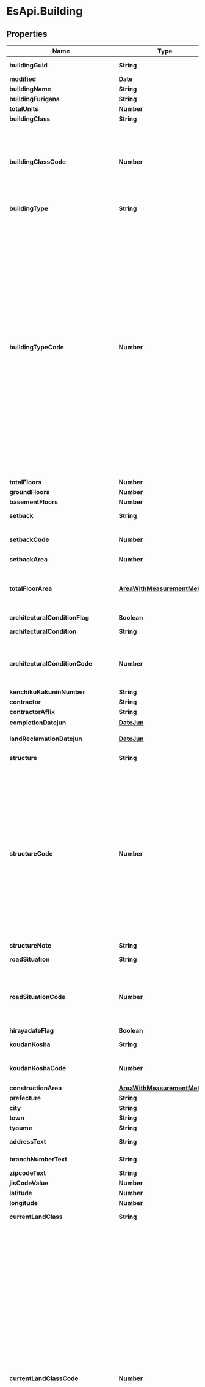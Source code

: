 # EsApi.Building

## Properties

Name | Type | Description | Notes
------------ | ------------- | ------------- | -------------
**buildingGuid** | **String** |  | [optional] [readonly] 
**modified** | **Date** |  | 
**buildingName** | **String** |  | 
**buildingFurigana** | **String** |  | [optional] 
**totalUnits** | **Number** |  | [optional] 
**buildingClass** | **String** |  | [optional] 
**buildingClassCode** | **Number** | 1: 戸建&lt;br/&gt;2: 集合住宅&lt;br/&gt;3: 事務所・商業施設&lt;br/&gt;4: 土地&lt;br/&gt;5: 駐車場 | [optional] 
**buildingType** | **String** |  | [optional] [readonly] 
**buildingTypeCode** | **Number** | 1: マンション&lt;br/&gt;2: リゾートマンション&lt;br/&gt;3: アパート&lt;br/&gt;4: テラスハウス&lt;br/&gt;5: タウンハウス&lt;br/&gt;6: 戸建&lt;br/&gt;7: 土地&lt;br/&gt;8: 店舗&lt;br/&gt;9: 事務所&lt;br/&gt;10: ビル&lt;br/&gt;11: 倉庫&lt;br/&gt;12: 工場&lt;br/&gt;13: トランクルーム&lt;br/&gt;14: 駐車場&lt;br/&gt;15: バイク置き場&lt;br/&gt;16: その他 | 
**totalFloors** | **Number** |  | [optional] 
**groundFloors** | **Number** |  | [optional] 
**basementFloors** | **Number** |  | [optional] 
**setback** | **String** |  | [optional] [readonly] 
**setbackCode** | **Number** | 1: 不要&lt;br/&gt;2: 要&lt;br/&gt;3: 済 | [optional] 
**setbackArea** | **Number** |  | [optional] 
**totalFloorArea** | [**AreaWithMeasurementMethod**](AreaWithMeasurementMethod.md) | 延床面積 単位: 平方メートル 計測方法: 壁芯 内法 登記簿 | [optional] 
**architecturalConditionFlag** | **Boolean** |  | [optional] 
**architecturalCondition** | **String** |  | [optional] [readonly] 
**architecturalConditionCode** | **Number** | 1: 条件有り&lt;br/&gt;2: 条件無し&lt;br/&gt;3: One未入力 | [optional] [default to 3]
**kenchikuKakuninNumber** | **String** |  | [optional] 
**contractor** | **String** |  | [optional] 
**contractorAffix** | **String** |  | [optional] 
**completionDatejun** | [**DateJun**](DateJun.md) | 竣工年月 | [optional] 
**landReclamationDatejun** | [**DateJun**](DateJun.md) | 土地造成完了年月 | [optional] 
**structure** | **String** |  | [optional] [readonly] 
**structureCode** | **Number** | 1: 木造&lt;br/&gt;2: 軽量鉄骨&lt;br/&gt;3: 鉄筋コンクリート&lt;br/&gt;4: 鉄骨鉄筋コンクリート&lt;br/&gt;5: ALC&lt;br/&gt;6: プレキャストコンクリート&lt;br/&gt;7: 鉄筋ブロック&lt;br/&gt;8: 鉄骨プレ&lt;br/&gt;9: 鉄骨&lt;br/&gt;10: その他 | [optional] 
**structureNote** | **String** |  | [optional] 
**roadSituation** | **String** |  | [optional] [readonly] 
**roadSituationCode** | **Number** | 1: 一方&lt;br/&gt;2: 二方&lt;br/&gt;3: 三方&lt;br/&gt;4: 四方&lt;br/&gt;5: 角地 | [optional] 
**hirayadateFlag** | **Boolean** |  | [optional] 
**koudanKosha** | **String** |  | [optional] [readonly] 
**koudanKoshaCode** | **Number** | 1: 公団物件&lt;br/&gt;2: 公社物件 | [optional] 
**constructionArea** | [**AreaWithMeasurementMethod**](AreaWithMeasurementMethod.md) |  | [optional] 
**prefecture** | **String** |  | 
**city** | **String** |  | 
**town** | **String** |  | 
**tyoume** | **String** |  | 
**addressText** | **String** |  | [optional] [readonly] 
**branchNumberText** | **String** |  | [optional] [readonly] 
**zipcodeText** | **String** |  | [optional] 
**jisCodeValue** | **Number** |  | [optional] 
**latitude** | **Number** |  | [optional] 
**longitude** | **Number** |  | [optional] 
**currentLandClass** | **String** |  | [optional] [readonly] 
**currentLandClassCode** | **Number** | 1: 宅地&lt;br/&gt;2: 田&lt;br/&gt;3: 畑&lt;br/&gt;4: 山林&lt;br/&gt;5: 雑種地&lt;br/&gt;6: その他&lt;br/&gt;7: 塩田&lt;br/&gt;8: 境内地&lt;br/&gt;9: 原野&lt;br/&gt;10: 公園&lt;br/&gt;11: 公衆用道路&lt;br/&gt;12: 鉱泉地&lt;br/&gt;13: 水道用地&lt;br/&gt;14: 井溝&lt;br/&gt;15: ため池&lt;br/&gt;16: 池沼&lt;br/&gt;17: 堤&lt;br/&gt;18: 保安林&lt;br/&gt;19: 牧場&lt;br/&gt;20: 墓地&lt;br/&gt;21: 用悪水路&lt;br/&gt;22: 運河用地 | [optional] 
**registeredLandClass** | **String** |  | [optional] 
**topography** | **String** |  | [optional] [readonly] 
**topographyCode** | **Number** | 1: 平坦&lt;br/&gt;2: 高台&lt;br/&gt;3: 低地&lt;br/&gt;4: ひな段&lt;br/&gt;5: 傾斜地&lt;br/&gt;99: その他 | [optional] 
**isIrregularLandShape** | **Boolean** |  | [optional] 
**landShape** | **String** |  | [optional] [readonly] 
**landShapeCode** | **Number** | 1: 整形地&lt;br/&gt;2: 不整形地&lt;br/&gt;3: One未入力 | [optional] [default to 3]
**lawRestriction** | [**[LawRestriction]**](LawRestriction.md) | 法令上の制限 | [optional] 
**otherLawRestriction** | **String** |  | [optional] 
**constructionConfirmation** | **String** |  | [optional] [readonly] 
**constructionConfirmationCode** | **Number** | 1: 無&lt;br/&gt;2: 済&lt;br/&gt;3: 申請中 | [optional] 
**landSituation** | **String** |  | [optional] [readonly] 
**landSituationCode** | **Number** | 1: 更地&lt;br/&gt;2: 古屋あり&lt;br/&gt;3: 造成済み&lt;br/&gt;4: 未造成 | [optional] 
**siteArea** | [**AreaWithMeasurementMethod**](AreaWithMeasurementMethod.md) | 土地面積 単位: 平方メートル 計測方法: 公簿 実測 | [optional] 
**siteAreaTsubo** | **Number** |  | [optional] 
**coverage** | **Number** |  | [optional] 
**floorAreaRatio** | **Number** |  | [optional] 
**landUsePlanning** | **String** |  | [optional] [readonly] 
**landUsePlanningCode** | **Number** | 1: 不要&lt;br/&gt;2: 要&lt;br/&gt;3: 届出中&lt;br/&gt;4: 届出済 | [optional] 
**canDivideLand** | **Boolean** |  | [optional] 
**hasPrivateRoad** | **Boolean** |  | [optional] 
**privateRoadAreaPublic** | **Number** |  | [optional] 
**privateRoadAreaMeasured** | **Number** |  | [optional] 
**isIllegalFacingRoad** | **Boolean** |  | [optional] [default to false]
**privateRoadRateDenom** | **Number** |  | [optional] 
**privateRoadRateNumer** | **Number** |  | [optional] 
**manageCompanyName** | **String** |  | [optional] 
**managerStyle** | **String** |  | [optional] [readonly] 
**managerStyleCode** | **Number** | 1: 有&lt;br/&gt;2: 無&lt;br/&gt;3: 日勤&lt;br/&gt;4: 巡回&lt;br/&gt;5: 常駐 | [optional] 
**manageCompanyTelNumber** | **String** |  | [optional] 
**manageStyle** | **String** |  | [optional] [readonly] 
**manageStyleCode** | **Number** | 1: 自主管理&lt;br/&gt;2: 一部委託&lt;br/&gt;3: 全部委託 | [optional] 
**condominiumAssociationExistFlag** | **Boolean** |  | [optional] 
**cityPlanningArea** | **String** |  | [optional] [readonly] 
**cityPlanningAreaCode** | **Number** | 1: 市街化区域&lt;br/&gt;2: 市街化調整区域&lt;br/&gt;3: 非線引き区域&lt;br/&gt;4: 域外&lt;br/&gt;5: 準都市計画区域 | [optional] 
**developmentNumber** | **String** |  | [optional] 
**constructionMethod** | **String** |  | [optional] 
**outerWall** | **String** |  | [optional] 
**useDistrict** | [**[UseDistrict]**](UseDistrict.md) |  | [optional] 
**buildingFeature** | [**[BuildingFeature]**](BuildingFeature.md) |  | [optional] 
**facingRoad** | [**[FacingRoad]**](FacingRoad.md) |  | [optional] 
**cornerLot** | **String** |  | [optional] 
**cornerLotCode** | **Number** | 1: 東南角地&lt;br/&gt;2: 南西角地&lt;br/&gt;3: 北東角地&lt;br/&gt;4: 北西角地&lt;br/&gt;5: 三方角地&lt;br/&gt;6: 四方角地 | [optional] 


